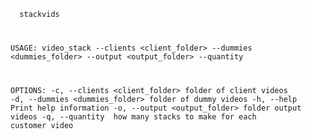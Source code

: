 <code>&nbsp;
stackvids 

USAGE:
    video_stack --clients <client_folder> --dummies <dummies_folder> --output <output_folder> --quantity <quantity>

OPTIONS:
    -c, --clients <client_folder>     folder of client videos
    -d, --dummies <dummies_folder>    folder of dummy videos
    -h, --help                        Print help information
    -o, --output <output_folder>      folder output videos
    -q, --quantity <quantity>         how many stacks to make for each customer video
</code>
